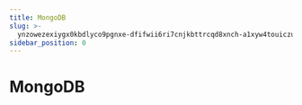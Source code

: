 ```yaml
---
title: MongoDB
slug: >-
  ynzowezexiygx0kbdlyco9pgnxe-dfifwii6ri7cnjkbttrcqd8xnch-a1xyw4touiczudkdexdc4sqqnfh-xb4fwlaa8i7egtk2ka4crddanle-ub43wxys2ioolhkppbecwq5vnpe-ub43wx
sidebar_position: 0
---
```



# MongoDB

